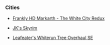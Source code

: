 ### Cities ###

- [Frankly HD Markarth - The White City Redux](https://www.nexusmods.com/skyrimspecialedition/mods/18050)

- [JK's Skyrim](https://www.nexusmods.com/skyrimspecialedition/mods/6289)

- [Leafeater's Whiterun Tree Overhaul SE](https://www.nexusmods.com/skyrimspecialedition/mods/23213)
